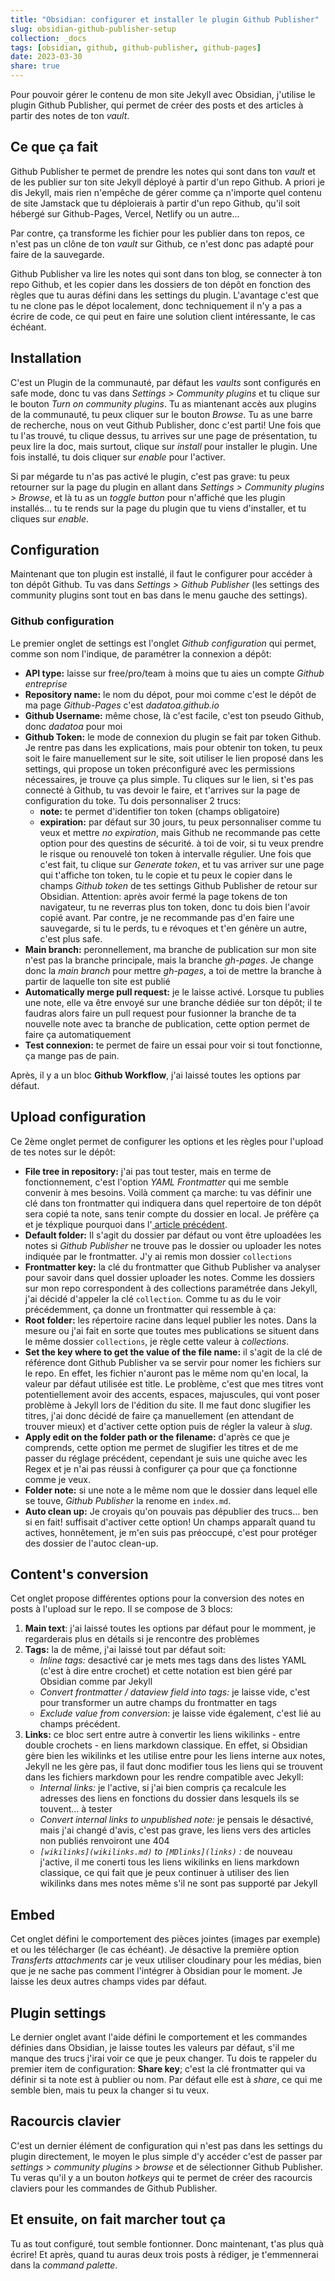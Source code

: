 ```yaml
---
title: "Obsidian: configurer et installer le plugin Github Publisher"
slug: obsidian-github-publisher-setup
collection: _docs
tags: [obsidian, github, github-publisher, github-pages]
date: 2023-03-30
share: true
---
```


Pour pouvoir gérer le contenu de mon site Jekyll avec Obsidian, j'utilise le plugin Github Publisher, qui permet de créer des posts et des articles à partir des notes de ton *vault*.

## Ce que ça fait

Github Publisher te permet de prendre les notes qui sont dans ton *vault* et de les publier sur ton site Jekyll déployé à partir d'un repo Github. A priori je dis Jekyll, mais rien n'empêche de gérer comme ça n'importe quel contenu de site Jamstack que tu déploierais à partir d'un repo Github, qu'il soit hébergé sur Github-Pages, Vercel, Netlify ou un autre...

Par contre, ça transforme les fichier pour les publier dans ton repos, ce n'est pas un clône de ton *vault* sur Github, ce n'est donc pas adapté pour faire de la sauvegarde. 

Github Publisher va lire les notes qui sont dans ton blog, se connecter à ton repo Github, et les copier dans les dossiers de ton dépôt en fonction des règles que tu auras défini dans les settings du plugin. L'avantage c'est que tu ne clone pas le dépot localement, donc techniquement il n'y a pas a écrire de code, ce qui peut en faire une solution client intéressante, le cas échéant.

## Installation

C'est un Plugin de la communauté, par défaut les *vaults* sont configurés en safe mode, donc tu vas dans *Settings > Community plugins* et tu clique sur le bouton *Turn on community plugins*. Tu as miantenant accès aux plugins de la communauté, tu peux cliquer sur le bouton *Browse*. Tu as une barre de recherche, nous on veut Github Publisher, donc c'est parti! Une fois que tu l'as trouvé, tu clique dessus, tu arrives sur une page de présentation, tu peux lire la doc, mais surtout, clique sur *install* pour installer le plugin. Une fois installé, tu dois cliquer sur *enable* pour l'activer.

Si par mégarde tu n'as pas activé le plugin, c'est pas grave: tu peux retourner sur la page du plugin en allant dans *Settings > Community plugins > Browse*, et là tu as un *toggle button* pour n'affiché que les plugin installés... tu te rends sur la page du plugin que tu viens d'installer, et tu cliques sur *enable*.

## Configuration

Maintenant que ton plugin est installé, il faut le configurer pour accéder à ton dépôt Github. Tu vas dans *Settings > Github Publisher* (les settings des community plugins sont tout en bas dans le menu gauche des settings).

### Github configuration

Le premier onglet de settings est l'onglet *Github configuration* qui permet, comme son nom l'indique, de paramétrer la connexion a dépôt:
- **API type:** laisse sur free/pro/team à moins que tu aies un compte *Github entreprise*
- **Repository name:** le nom du dépot, pour moi comme c'est le dépôt de ma page *Github-Pages* c'est *dadatoa.github.io*
- **Github Username:** même chose, là c'est facile, c'est ton pseudo Github, donc *dadatoa* pour moi
- **Github Token:** le mode de connexion du plugin se fait par token Github. Je rentre pas dans les explications, mais pour obtenir ton token, tu peux soit le faire manuellement sur le site, soit utiliser le lien proposé dans les settings, qui propose un token préconfiguré avec les permissions nécessaires, je trouve ça plus simple. Tu cliques sur le lien, si t'es pas connecté à Github, tu vas devoir le faire, et t'arrives sur la page de configuration du toke. Tu dois personnaliser 2 trucs:
	- **note:** te permet d'identifier ton token (champs obligatoire)
	- **expiration:** par défaut sur 30 jours, tu peux personnaliser comme tu veux et mettre *no expiration*, mais Github ne recommande pas cette option pour des questins de sécurité. à toi de voir, si tu veux prendre le risque ou renouvelé ton token à intervalle régulier.
	Une fois que c'est fait, tu clique sur *Generate token*, et tu vas arriver sur une page qui t'affiche ton token, tu le copie et tu peux le copier dans le champs *Github token* de tes settings Github Publisher de retour sur Obsidian. Attention: après avoir fermé la page tokens de ton navigateur, tu ne reverras plus ton token, donc tu dois bien l'avoir copié avant. Par contre, je ne recommande pas d'en faire une sauvegarde, si tu le perds, tu e révoques et t'en génère un autre, c'est plus safe.
- **Main branch:** peronnellement, ma branche de publication sur mon site n'est pas la branche principale, mais la branche *gh-pages*. Je change donc la *main branch* pour mettre *gh-pages*, a toi de mettre la branche à partir de laquelle ton site est publié
- **Automatically merge pull request:** je le laisse activé. Lorsque tu publies une note, elle va être envoyé sur une branche dédiée sur ton dépôt; il te faudras alors faire un pull request pour fusionner la branche de ta nouvelle note avec ta branche de publication, cette option permet de faire ça automatiquement
- **Test connexion:** te permet de faire un essai pour voir si tout fonctionne, ça mange pas de pain.

Après, il y a un bloc **Github Workflow**, j'ai laissé toutes les options par défaut.

## Upload configuration

Ce 2ème onglet permet de configurer les options et les règles pour l'upload de tes notes sur le dépôt:
- **File tree in repository:** j'ai pas tout tester, mais en terme de fonctionnement, c'est l'option *YAML Frontmatter* qui me semble convenir à mes besoins. Voilà comment ça marche: tu vas définir une clé dans ton frontmatter qui indiquera dans quel repertoire de ton dépôt sera copié ta note, sans tenir compte du dossier en local. Je préfère ça et je téxplique pourquoi dans l'[ article précédent](obsidian-jamstack-vault.md). 
- **Default folder:** Il s'agit du dossier par défaut ou vont être uploadées les notes si *Github Publisher* ne trouve pas le dossier ou uploader les notes indiquée par le frontmatter. J'y ai remis mon dossier `collections`
- **Frontmatter key:** la clé du frontmatter que Github Publisher va analyser pour savoir dans quel dossier uploader les notes. Comme les dossiers sur mon repo correspondent à des collections paramétrée dans Jekyll, j'ai décidé d'appeler la clé `collection`. Comme tu as du le voir précédemment, ça donne un frontmatter qui ressemble à ça:
- **Root folder:** les répertoire racine dans lequel publier les notes. Dans la mesure ou j'ai fait en sorte que toutes mes publications se situent dans le même dossier `collections`, je règle cette valeur à *collections*.
- **Set the key where to get the value of the file name:** il s'agit de la clé de référence dont Github Publisher va se servir pour nomer les fichiers sur le repo. En effet, les fichier n'auront pas le même nom qu'en local, la valeur par défaut utilisée est title. Le problème, c'est que mes titres vont potentiellement avoir des accents, espaces, majuscules, qui vont poser problème à Jekyll lors de l'édition du site. Il me faut donc slugifier les titres, j'ai donc décidé de faire ça manuellement (en attendant de trouver mieux) et d'activer cette option puis de régler la valeur à *slug*.
- **Apply edit on the folder path or the filename:** d'après ce que je comprends, cette option me permet de slugifier les titres et de me passer du réglage précédent, cependant je suis une quiche avec les Regex et je n'ai pas réussi à configurer ça pour que ça fonctionne comme je veux.
- **Folder note:** si une note a le même nom que le dossier dans lequel elle se touve, *Github Publisher* la renome en `index.md`.
- **Auto clean up:** Je croyais qu'on pouvais pas dépublier des trucs... ben si en fait! suffisait d'activer cette option! Un champs apparaît quand tu actives, honnêtement, je m'en suis pas préoccupé, c'est pour protéger des dossier de l'autoc clean-up.

## Content's conversion

Cet onglet propose différentes options pour la conversion des notes en posts à l'upload sur le repo. Il se compose de 3 blocs:
1. **Main text**: j'ai laissé toutes les options par défaut pour le momment, je regarderais plus en détails si je rencontre des problèmes
2. **Tags:** la de même, j'ai laissé tout par défaut soit:
	- *Inline tags:* desactivé car je mets mes tags dans des listes YAML (c'est à dire entre crochet) et cette notation est bien géré par Obsidian comme par Jekyll
	- *Convert frontmatter / dataview field into tags:* je laisse vide, c'est pour transformer un autre champs du frontmatter en tags
	- *Exclude value from conversion*: je laisse vide également, c'est lié au champs précédent.
3. **Links:** ce bloc sert entre autre à convertir les liens wikilinks - entre double crochets - en liens markdown classique. En effet, si Obsidian gère bien les wikilinks et les utilise entre pour les liens interne aux notes, Jekyll ne les gère pas, il faut donc modifier tous les liens qui se trouvent dans les fichiers markdown pour les rendre compatible avec Jekyll:
	- *Internal links:* je l'active, si j'ai bien compris ça recalcule les adresses des liens en fonctions du dossier dans lesquels ils se touvent... à tester
	- *Convert internal links to unpublished note:* je pensais le désactivé, mais j'ai changé d'avis, c'est pas grave, les liens vers des articles non publiés renvoiront une 404
	- *`[wikilinks](wikilinks.md)` to `[MDlinks](links)` :* de nouveau j'active, il me conerti tous les liens wikilinks en liens markdown classique, ce qui fait que je peux continuer à utiliser des lien wikilinks dans mes notes même s'il ne sont pas supporté par Jekyll

## Embed

Cet onglet défini le comportement des pièces jointes (images par exemple) et ou les télécharger (le cas échéant). Je désactive la première option *Transferts attachments* car je veux utiliser cloudinary pour les médias, bien que je ne sache pas comment l'intégrer à Obsidian pour le moment. Je laisse les deux autres champs vides par défaut.

## Plugin settings

Le dernier onglet avant l'aide défini le comportement et les commandes définies dans Obsidian, je laisse toutes les valeurs par défaut, s'il me manque des trucs j'irai voir ce que je peux changer. Tu dois te rappeler du premier item de configuration: **Share key**; c'est la clé frontmatter qui va définir si ta note est à publier ou nom. Par défaut elle est à *share*, ce qui me semble bien, mais tu peux la changer si tu veux.

## Racourcis clavier

C'est un dernier élément de configuration qui n'est pas dans les settings du plugin directement, le moyen le plus simple d'y accéder c'est de passer par *settings > community plugins > browse* et de sélectionner Github Publisher. Tu veras qu'il y a un bouton *hotkeys* qui te permet de créer des racourcis claviers pour les commandes de Github Publisher.

## Et ensuite, on fait marcher tout ça

Tu as tout configuré, tout semble fontionner. Donc maintenant, t'as plus quà écrire! Et après, quand tu auras deux trois posts à rédiger, je t'emmennerai dans la *command palette*.